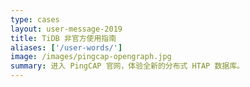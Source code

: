 ```yaml
---
type: cases
layout: user-message-2019
title: TiDB 非官方使用指南
aliases: ['/user-words/']
image: /images/pingcap-opengraph.jpg
summary: 进入 PingCAP 官网，体验全新的分布式 HTAP 数据库。
---
```

